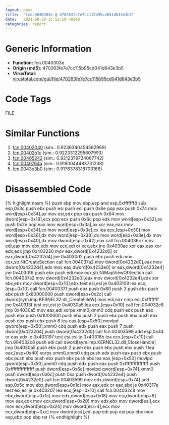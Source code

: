 ```yaml
---
layout: post
title:  "fcn.0040303e @ 470263fe7e7cc115b95cd041d643e3b5"
date:   2021-08-30 15:52:19 +0300
categories: report
---
```


# Generic Information
- **Function:** fcn.0040303e
- **Origin (md5):** 470263fe7e7cc115b95cd041d643e3b5
- **VirusTotal:** [virustotal.com/gui/file/470263fe7e7cc115b95cd041d643e3b5][virustotal_ref]

# Code Tags
<span class="tag" id="FILE">FILE</span>


# Similar Functions

1. [fcn.00402040][similar_1_ref] (sim.: 0.9236340454562969)
2. [fcn.00402b1c][similar_2_ref] (sim.: 0.9223312295607993)
3. [fcn.00405242][similar_3_ref] (sim.: 0.9212379724067742)
4. [fcn.0040764a][similar_4_ref] (sim.: 0.9190044483731238)
5. [fcn.0043e3b0][similar_5_ref] (sim.: 0.9176378318703166)


# Disassembled Code

{% highlight nasm %}
push ebp
mov ebp,esp
and esp,0xfffffff8
sub esp,0x3c
push ebx
push esi
push edi
push 0x6e
pop eax
push 0x74
mov word[esp+0x34],ax
mov esi,edx
pop eax
push 0x64
mov dword[esp+0x18],ecx
pop ecx
push 0x6c
pop edx
mov word[esp+0x32],ax
push 0x2e
pop eax
mov word[esp+0x3a],ax
xor eax,eax
mov word[esp+0x34],cx
mov word[esp+0x3c],cx
lea ecx,[esp+0x30]
mov word[esp+0x36],dx
mov word[esp+0x38],dx
mov word[esp+0x3e],dx
mov word[esp+0x40],dx
mov dword[esp+0x42],eax
call fcn.004036c7
mov edi,eax
mov ebx,edx
mov ecx,edi
or ecx,ebx
jne 0x4030ae
xor eax,eax
xor edx,edx
jmp 0x403220
mov eax,dword[0x4232d0]
or eax,dword[0x4232d4]
jne 0x4030d2
push ebx
push edi
mov ecx,str.NtCreateSection
call fcn.004037a2
mov dword[0x4232d0],eax
mov dword[0x4232d4],edx
mov eax,dword[0x4232e0]
or eax,dword[0x4232e4]
jne 0x4030f6
push ebx
push edi
mov ecx,str.NtMapViewOfSection
call fcn.004037a2
mov dword[0x4232e0],eax
mov dword[0x4232e4],edx
xor ebx,ebx
mov dword[esp+0x10],ebx
test esi,esi
je 0x403109
lea ecx,[esp+0x10]
call fcn.00403371
push ebx
push 0x80
push 3
push ebx
push ebx
push 0x80000000
push dword[esp+0x2c]
call dword[sym.imp.KERNEL32.dll_CreateFileW]
mov edi,eax
cmp edi,0xffffffff
jne 0x40313f
test esi,esi
je 0x4030a5
lea ecx,[esp+0x10]
call fcn.004032c8
jmp 0x4030a5
mov eax,edi
xorps xmm0,xmm0
cdq 
push edx
push eax
push ebx
push 0x1000000
push ebx
push 2
push ebx
push ebx
push ebx
push ebx
push ebx
push 6
lea eax,[esp+0x50]
movlpd qword[esp+0x50],xmm0
cdq 
push edx
push eax
push 7
push dword[0x4232d4]
push dword[0x4232d0]
call fcn.00403599
add esp,0x44
or eax,edx
je 0x403197
test esi,esi
je 0x40318b
lea ecx,[esp+0x10]
call fcn.004032c8
push edi
call dword[sym.imp.KERNEL32.dll_CloseHandle]
jmp 0x4030a5
push ebx
push 2
push ebx
push ebx
push ebx
push 1
lea eax,[esp+0x40]
xorps xmm0,xmm0
cdq 
push edx
push eax
push ebx
push ebx
push ebx
push ebx
push ebx
push ebx
lea eax,[esp+0x50]
movlpd qword[esp+0x50],xmm0
cdq 
push edx
push eax
push 0xffffffffffffffff
push 0xffffffffffffffff
push dword[esp+0x6c]
movlpd qword[esp+0x74],xmm0
push dword[esp+0x6c]
push 0xa
push dword[0x4232e4]
push dword[0x4232e0]
call fcn.00403599
mov edx,dword[esp+0x74]
add esp,0x5c
mov ebx,dword[esp+0x1c]
mov eax,edx
or eax,ebx
je 0x40317e
test esi,esi
je 0x403207
lea ecx,[esp+0x10]
call fcn.004032c8
mov ebx,dword[esp+0x1c]
mov edx,dword[esp+0x18]
mov esi,dword[ebp+8]
mov eax,edx
mov ecx,dword[esp+0x20]
mov edx,ebx
mov dword[esi],ecx
mov ecx,dword[esp+0x24]
mov dword[esi+4],ecx
mov ecx,dword[ebp+0xc]
mov dword[ecx],edi
pop edi
pop esi
pop ebx
mov esp,ebp
pop ebp
ret 
{% endhighlight %}


[similar_1_ref]: /report/fcn.00402040@9c2b894b84f59672d8be2e984066f76f
[similar_2_ref]: /report/fcn.00402b1c@6c5b0418e4a4c57d99cda47d2717045d
[similar_3_ref]: /report/fcn.00405242@73677cb40830e94fbfb5483ff33e40b9
[similar_4_ref]: /report/fcn.0040764a@470263fe7e7cc115b95cd041d643e3b5
[similar_5_ref]: /report/fcn.0043e3b0@4fe6510221c33bf023f6abed461fc13f
[virustotal_ref]: https://www.virustotal.com/gui/file/470263fe7e7cc115b95cd041d643e3b5